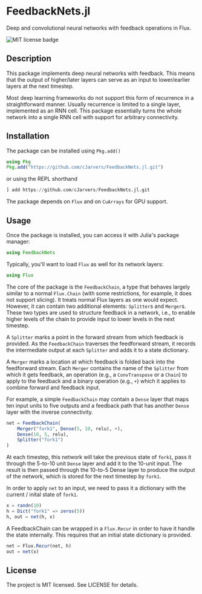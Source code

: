 # FeedbackNets.jl

Deep and convolutional neural networks with feedback operations in Flux.

![MIT license badge](https://img.shields.io/badge/license-MIT-green.svg)

## Description

This package implements deep neural networks with feedback. This means that the
output of higher/later layers can serve as an input to lower/earlier layers at
the next timestep.

Most deep learning frameworks do not support this form of recurrence in a
straightforward manner. Usually recurrence is limited to a single layer,
implemented as an RNN cell. This package essentially turns the whole network
into a single RNN cell with support for arbitrary connectivity.

## Installation

The package can be installed using `Pkg.add()`

```julia
using Pkg
Pkg.add("https://github.com/cJarvers/FeedbackNets.jl.git")
```

or using the REPL shorthand

```julia
] add https://github.com/cJarvers/FeedbackNets.jl.git
```

The package depends on `Flux` and on `CuArrays` for GPU support.

## Usage

Once the package is installed, you can access it with Julia's package manager:

```julia
using FeedbackNets
```

Typically, you'll want to load `Flux` as well for its network layers:

```julia
using Flux
```

The core of the package is the `FeedbackChain`, a type that behaves largely
similar to a normal `Flux.Chain` (with some restrictions, for example, it does
not support slicing). It treats normal Flux layers as one would expect. However,
it can contain two additional elements: `Splitter`s and `Merger`s. These two types
are used to structure feedback in a network, i.e., to enable higher levels of
the chain to provide input to lower levels in the next timestep.

A `Splitter` marks a point in the forward stream from which feedback is provided.
As the `FeedbackChain` traverses the feedforward stream, it records the
intermediate output at each `Splitter` and adds it to a state dictionary.

A `Merger` marks a location at which feedback is folded back into the
feedforward stream. Each `Merger` contains the name of the `Splitter` from which
it gets feedback, an operation (e.g., a `ConvTranspose` or a `Chain`) to apply
to the feedback and a binary operation (e.g., `+`) which it applies to combine
forward and feedback input.

For example, a simple `FeedbackChain` may contain a `Dense` layer that maps ten
input units to five outputs and a feedback path that has another `Dense` layer
with the inverse connectivity.

```julia
net = FeedbackChain(
    Merger("fork1", Dense(5, 10, relu), +),
    Dense(10, 5, relu),
    Splitter("fork1")
)
```

At each timestep, this network will take the previous state of `fork1`, pass it
through the 5-to-10 unit `Dense` layer and add it to the 10-unit input. The
result is then passed through the 10-to-5 Dense layer to produce the output of
the network, which is stored for the next timestep by `fork1`.

In order to apply `net` to an input, we need to pass it a dictionary with the
current / inital state of `fork1`.

```julia
x = randn(10)
h = Dict("fork1" => zeros(5))
h, out = net(h, x)
```

A FeedbackChain can be wrapped in a `Flux.Recur` in order to have it handle the
state internally. This requires that an initial state dictionary is provided.

```julia
net = Flux.Recur(net, h)
out = net(x)
```

## License

The project is MIT licensed. See LICENSE for details.
